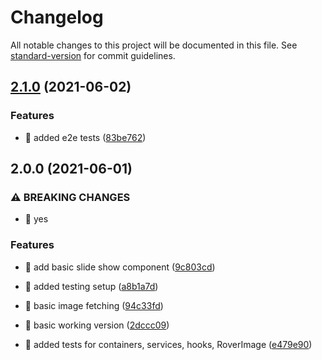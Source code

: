 # Changelog

All notable changes to this project will be documented in this file. See [standard-version](https://github.com/conventional-changelog/standard-version) for commit guidelines.

## [2.1.0](https://github.com/imshubhamsingh/perseverance/compare/v2.0.0...v2.1.0) (2021-06-02)


### Features

* 🎸 added e2e tests ([83be762](https://github.com/imshubhamsingh/perseverance/commit/83be762d5d576b37409f96c1aa4c310fc5a3eaf0))

## 2.0.0 (2021-06-01)


### ⚠ BREAKING CHANGES

* 🧨 yes

### Features

* 🎸 add basic slide show component ([9c803cd](https://github.com/imshubhamsingh/perseverance/commit/9c803cd78264217e918a92536f9846a0be419bf0))
* 🎸 added testing setup ([a8b1a7d](https://github.com/imshubhamsingh/perseverance/commit/a8b1a7d049d5c55c1e3333860939f7404c008fba))
* 🎸 basic image fetching ([94c33fd](https://github.com/imshubhamsingh/perseverance/commit/94c33fd3fcc84a30f4cf6a10c7a3416d1daa8fa4))
* 🎸 basic working version ([2dccc09](https://github.com/imshubhamsingh/perseverance/commit/2dccc09ff94f768f95f51ab226d8572cb6ece04c))


* 💍 added tests for containers, services, hooks, RoverImage ([e479e90](https://github.com/imshubhamsingh/perseverance/commit/e479e90c5caa025ba704892dc639b4a3f7be3458))
